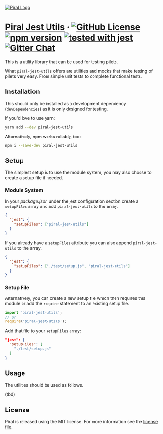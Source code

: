 [![Piral Logo](https://github.com/smapiot/piral/raw/master/docs/assets/logo.png)](https://piral.io)

# [Piral Jest Utils](https://piral.io) &middot; [![GitHub License](https://img.shields.io/badge/license-MIT-blue.svg)](https://github.com/smapiot/piral/blob/master/LICENSE) [![npm version](https://img.shields.io/npm/v/piral-jest-utils.svg?style=flat)](https://www.npmjs.com/package/piral-jest-utils) [![tested with jest](https://img.shields.io/badge/tested_with-jest-99424f.svg)](https://jestjs.io) [![Gitter Chat](https://badges.gitter.im/gitterHQ/gitter.png)](https://gitter.im/piral-io/community)

This is a utility library that can be used for testing pilets.

What `piral-jest-utils` offers are utilities and mocks that make testing of pilets very easy. From simple unit tests to complete functional tests.

## Installation

This should only be installed as a development dependency (`devDependencies`) as it is only designed for testing.

If you'd love to use yarn:

```sh
yarn add --dev piral-jest-utils
```

Alternatively, npm works reliably, too:

```sh
npm i --save-dev piral-jest-utils
```

## Setup

The simplest setup is to use the module system, you may also choose to create a setup file if needed.

### Module System

In your *package.json* under the jest configuration section create a `setupFiles` array and add `piral-jest-utils` to the array.

```json
{
  "jest": {
    "setupFiles": ["piral-jest-utils"]
  }
}
```

If you already have a `setupFiles` attribute you can also append `piral-jest-utils` to the array.

```json
{
  "jest": {
    "setupFiles": ["./test/setup.js", "piral-jest-utils"]
  }
}
```

### Setup File

Alternatively, you can create a new setup file which then requires this module or add the `require` statement to an existing setup file.

```js
import 'piral-jest-utils';
// or
require('piral-jest-utils');
```

Add that file to your `setupFiles` array:

```json
"jest": {
  "setupFiles": [
    "./test/setup.js"
  ]
}
```

## Usage

The utilities should be used as follows.

(tbd)

## License

Piral is released using the MIT license. For more information see the [license file](./LICENSE).
